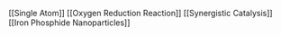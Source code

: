 [[Single Atom]]
[[Oxygen Reduction Reaction]]
[[Synergistic Catalysis]]
[[Iron Phosphide Nanoparticles]]
